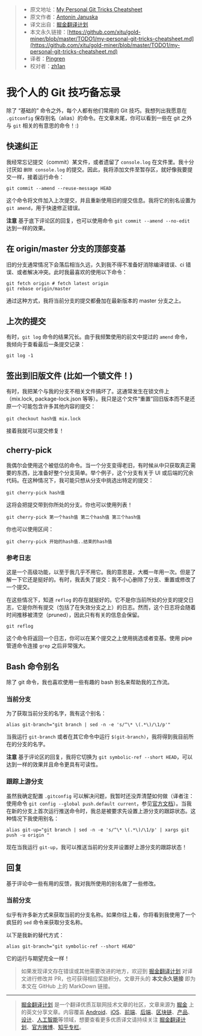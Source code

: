 > * 原文地址：[My Personal Git Tricks Cheatsheet](https://dev.to/antjanus/my-personal-git-tricks-cheatsheet-23j1)
> * 原文作者：[Antonin Januska](https://dev.to/antjanus)
> * 译文出自：[掘金翻译计划](https://github.com/xitu/gold-miner)
> * 本文永久链接：[https://github.com/xitu/gold-miner/blob/master/TODO1/my-personal-git-tricks-cheatsheet.md](https://github.com/xitu/gold-miner/blob/master/TODO1/my-personal-git-tricks-cheatsheet.md)
> * 译者：[Pingren](https://github.com/Pingren)
> * 校对者：[zh1an](https://github.com/zh1an)

# 我个人的 Git 技巧备忘录

除了 “基础的” 命令之外，每个人都有他们常用的 Git 技巧。我想列出我愿意在 `.gitconfig` 保存别名（alias）的命令。在文章末尾，你可以看到一些在 git 之外与 `git` 相关的有意思的命令！:)

## 快速纠正

我经常忘记提交（commit）某文件，或者遗留了 `console.log` 在文件里。我十分讨厌如 `删除 console.log` 的提交。因此，我将添加文件至暂存区，就好像我要提交一样，接着运行命令：

```
git commit --amend --reuse-message HEAD
```

这个命令将文件加入上次提交，并且重新使用旧的提交信息。我将它的别名设置为 `git amend`，用于快速修正错误。

**注意** 基于底下评论区的回复，也可以使用命令 `git commit --amend --no-edit` 达到一样的效果。

## 在 origin/master 分支的顶部变基

旧的分支通常情况下会落后相当久远，久到我不得不准备好消除编译错误、ci 错误、或者解决冲突。此时我最喜欢的使用以下命令：

```
git fetch origin # fetch latest origin
git rebase origin/master
```

通过这种方式，我将当前分支的提交都叠加在最新版本的 master 分支之上。

## 上次的提交

有时，`git log` 命令的结果冗长。由于我频繁使用的前文中提过的 `amend` 命令， 我倾向于查看最后一条提交记录：

```
git log -1
```

## 签出到旧版文件 (比如一个锁文件！)

有时，我把某个与我的分支不相关文件搞坏了。这通常发生在锁文件上（mix.lock, package-lock.json 等等）。我只是这个文件“重置”回旧版本而不是还原一个可能包含许多其他内容的提交：

```
git checkout hash值 mix.lock
```

接着我就可以提交修复！

## cherry-pick

我偶尔会使用这个被低估的命令。当一个分支变得老旧，有时候从中只获取真正需要的东西，比准备好整个分支简单。举个例子，这个分支有关于 UI 或后端的冗余代码。在这种情况下，我可能只想从分支中挑选出特定的提交：

```
git cherry-pick hash值
```

这将会把提交带到你所处的分支。你也可以使用列表！

```
git cherry-pick 第一个hash值 第二个hash值 第三个hash值
```

你也可以使用区间：

```
git cherry-pick 开始的hash值..结束的hash值
```

### 参考日志

这是一个高级功能，以至于我几乎不用它。我的意思是，大概一年用一次。但是了解一下它还是挺好的。有时，我丢失了提交：我不小心删除了分支、重置或修改了一个提交。

在这些情况下，知道 `reflog` 的存在就挺好的。它不是你当前所处的分支的提交日志，它是你所有提交（包括了在失效分支之上）的日志。然而，这个日志将会随着时间推移被清空（pruned），因此只有有关的信息会保留。

```
git reflog
```

这个命令将返回一个日志，你可以在某个提交之上使用挑选或者变基。使用 pipe 管道命令连接 `grep` 之后非常强大。

## Bash 命令别名

除了 git 命令，我也喜欢使用一些有趣的 bash 别名来帮助我的工作流。

### 当前分支

为了获取当前分支的名字，我有这个别名：

```
alias git-branch="git branch | sed -n -e 's/^\* \(.*\)/\1/p'"
```

当我运行 `git-branch` 或者在其它命令中运行 `$(git-branch)`，我将得到我目前所在的分支的名字。

**注意** 基于评论区的回复，我将它切换为 `git symbolic-ref --short HEAD`，可以达到一样的效果并且命令更具有可读性。

### 跟踪上游分支

虽然我确定配置 `.gitconfig` 可以解决问题，我暂时还没弄清楚如何做（译者注：使用命令 `git config --global push.default current`，参见[官方文档](https://git-scm.com/docs/git-config/#Documentation/git-config.txt-pushdefault)）。当我在新的分支上首次运行推送命令时，我总是被要求先设置上游分支的跟踪状态。这种情况下我使用别名：

```
alias git-up="git branch | sed -n -e 's/^\* \(.*\)/\1/p' | xargs git push -u origin "
```

现在当我运行 `git-up`，我可以推送当前的分支并设置好上游分支的跟踪状态！

## 回复

基于评论中一些有用的反馈，我对我所使用的别名做了一些修改。

### 当前分支

似乎有许多新方式来获取当前的分支名称。如果你往上看，你将看到我使用了一个疯狂的 `sed` 命令来获取分支名称。

以下是我新的替代方式：

```
alias git-branch="git symbolic-ref --short HEAD"
```

它的运行与期望完全一样！

> 如果发现译文存在错误或其他需要改进的地方，欢迎到 [掘金翻译计划](https://github.com/xitu/gold-miner) 对译文进行修改并 PR，也可获得相应奖励积分。文章开头的 **本文永久链接** 即为本文在 GitHub 上的 MarkDown 链接。

---

> [掘金翻译计划](https://github.com/xitu/gold-miner) 是一个翻译优质互联网技术文章的社区，文章来源为 [掘金](https://juejin.im) 上的英文分享文章。内容覆盖 [Android](https://github.com/xitu/gold-miner#android)、[iOS](https://github.com/xitu/gold-miner#ios)、[前端](https://github.com/xitu/gold-miner#前端)、[后端](https://github.com/xitu/gold-miner#后端)、[区块链](https://github.com/xitu/gold-miner#区块链)、[产品](https://github.com/xitu/gold-miner#产品)、[设计](https://github.com/xitu/gold-miner#设计)、[人工智能](https://github.com/xitu/gold-miner#人工智能)等领域，想要查看更多优质译文请持续关注 [掘金翻译计划](https://github.com/xitu/gold-miner)、[官方微博](http://weibo.com/juejinfanyi)、[知乎专栏](https://zhuanlan.zhihu.com/juejinfanyi)。
